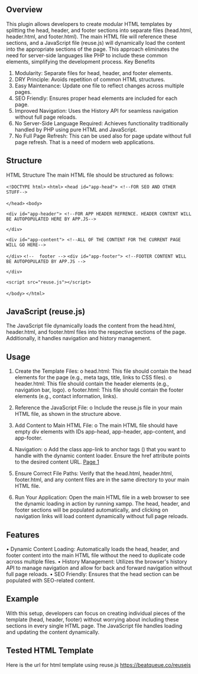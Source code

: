 
## Overview
This plugin allows developers to create modular HTML templates by splitting the head, header, and footer sections into separate files (head.html, header.html, and footer.html). The main HTML file will reference these sections, and a JavaScript file (reuse.js) will dynamically load the content into the appropriate sections of the page. This approach eliminates the need for server-side languages like PHP to include these common elements, simplifying the development process.
Key Benefits
1.	Modularity: Separate files for head, header, and footer elements.
2.	DRY Principle: Avoids repetition of common HTML structures.
3.	Easy Maintenance: Update one file to reflect changes across multiple pages.
4.	SEO Friendly: Ensures proper head elements are included for each page.
5.	Improved Navigation: Uses the History API for seamless navigation without full page reloads.
6.	No Server-Side Language Required: Achieves functionality traditionally handled by PHP using pure HTML and JavaScript.
7.	No Full Page Refresh: This can be used also for page update without full page refresh. That is a need of modern web applications.

## Structure
HTML Structure
The main HTML file should be structured as follows:

` <!DOCTYPE html> `
` <html> `
` <head id="app-head"> <!--FOR SEO AND OTHER STUFF--> `

` </head> `
` <body> `
   
` <div id="app-header"> <!--FOR APP HEADER REFRENCE. HEADER CONTENT WILL BE AUTOPOPULATED HERE BY APP.JS--> `

` </div> `

` <div id="app-content"> <!--ALL OF THE CONTENT FOR THE CURRENT PAGE WILL GO HERE--> `

` </div> `
 ` <!--  footer --> `
` <div id="app-footer"> <!--FOOTER CONTENT WILL BE AUTOPOPULATED BY APP.JS --> `

` </div> `

` <script src="reuse.js"></script> `
  
` </body> `
` </html> `
 
## JavaScript (reuse.js)
The JavaScript file dynamically loads the content from the head.html, header.html, and footer.html files into the respective sections of the page. Additionally, it handles navigation and history management.


## Usage

1.	Create the Template Files:
o	head.html: This file should contain the head elements for the page (e.g., meta tags, title, links to CSS files).
o	header.html: This file should contain the header elements (e.g., navigation bar, logo).
o	footer.html: This file should contain the footer elements (e.g., contact information, links).

2.	Reference the JavaScript File:
o	Include the reuse.js file in your main HTML file, as shown in the structure above.

3.	Add Content to Main HTML File:
o	The main HTML file should have empty div elements with IDs app-head, app-header, app-content, and app-footer.

4.	Navigation:
o	Add the class app-link to anchor tags (<a>) that you want to handle with the dynamic content loader. Ensure the href attribute points to the desired content URL.
<a href="https://beatqueue.co/reusejs/product.html" class="app-link"> Page 1</a>

5.	Ensure Correct File Paths:
 Verify that the head.html, header.html, footer.html, and any content files are in the same directory to your main HTML file.

6.	Run Your Application:
Open the main HTML file in a web browser to see the dynamic loading in action by running xampp. The head, header, and footer sections will be populated automatically, and clicking on navigation links will load content dynamically without full page reloads.


## Features
•	Dynamic Content Loading: 
Automatically loads the head, header, and footer content into the main HTML file without the need to duplicate code across multiple files.
•	History Management: 
Utilizes the browser's history API to manage navigation and allow for back and forward navigation without full page reloads.
•	SEO Friendly: 
Ensures that the head section can be populated with SEO-related content.

## Example
 

With this setup, developers can focus on creating individual pieces of the template (head, header, footer) without worrying about including these sections in every single HTML page. The JavaScript file handles loading and updating the content dynamically.



## Tested HTML Template
Here is the url for html template using reuse.js
https://beatqueue.co/reusejs

 
